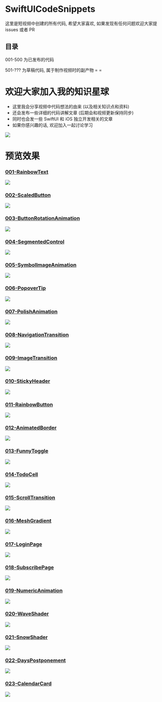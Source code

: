 # SwiftUICodeSnippets
这里是短视频中创建的所有代码, 希望大家喜欢, 如果发现有任何问题欢迎大家提 issues 或者 PR

## 目录
001-500 为已发布的代码

501-??? 为草稿代码, 属于制作视频时的副产物 = =

# 欢迎大家加入我的知识星球
- 这里我会分享视频中代码想法的由来 (以及相关知识点和资料)
- 还会发布一些详细的代码讲解文章 (后期会和视频更新保持同步)
- 同时也会发一些 SwiftUI 和 iOS 独立开发相关的文章
- 如果你感兴趣的话, 欢迎加入一起讨论学习

<img src="Sponsorship/51111854458284T4.JPG">

# 预览效果

### [001-RainbowText](/SwiftUICodeSnippets/001-RainbowText)
<img src="Gifs/001.gif"/>

### [002-ScaledButton](/SwiftUICodeSnippets/002-ScaledButton)
<img src="Gifs/002.gif"/>

### [003-ButtonRotationAnimation](/SwiftUICodeSnippets/003-ButtonRotationAnimation)
<img src="Gifs/003.gif"/>

### [004-SegmentedControl](/SwiftUICodeSnippets/004-SegmentedControl)
<img src="Gifs/004.gif"/>

### [005-SymbolImageAnimation](/SwiftUICodeSnippets/005-SymbolImageAnimation)
<img src="Gifs/005.gif"/>

### [006-PopoverTip](/SwiftUICodeSnippets/006-PopoverTip)
<img src="Gifs/006.gif"/>

### [007-PolishAnimation](/SwiftUICodeSnippets/007-PolishAnimation)
<img src="Gifs/007.gif"/>

### [008-NavigationTransition](/SwiftUICodeSnippets/008-NavigationTransition)
<img src="Gifs/008.gif"/>

### [009-ImageTransition](/SwiftUICodeSnippets/009-ImageTransition)
<img src="Gifs/009.gif"/>

### [010-StickyHeader](/SwiftUICodeSnippets/010-StickyHeader)
<img src="Gifs/010.gif"/>

### [011-RainbowButton](/SwiftUICodeSnippets/011-RainbowButton)
<img src="Gifs/011.gif"/>

### [012-AnimatedBorder](/SwiftUICodeSnippets/012-AnimatedBorder)
<img src="Gifs/012.gif"/>

### [013-FunnyToggle](/SwiftUICodeSnippets/013-FunnyToggle)
<img src="Gifs/013.gif"/>

### [014-TodoCell](/SwiftUICodeSnippets/014-TodoCell)
<img src="Gifs/014.gif"/>

### [015-ScrollTransition](/SwiftUICodeSnippets/015-ScrollTransition)
<img src="Gifs/015.gif"/>

### [016-MeshGradient](/SwiftUICodeSnippets/016-MeshGradient)
<img src="Gifs/016.gif"/>

### [017-LoginPage](/SwiftUICodeSnippets/017-LoginPage)
<img src="Gifs/017.gif"/>

### [018-SubscribePage](/SwiftUICodeSnippets/018-SubscribePage)
<img src="Gifs/018.gif"/>

### [019-NumericAnimation](/SwiftUICodeSnippets/019-NumericAnimation)
<img src="Gifs/019.gif"/>

### [020-WaveShader](/SwiftUICodeSnippets/020-WaveShader)
<img src="Gifs/020.gif"/>

### [021-SnowShader](/SwiftUICodeSnippets/021-SnowShader)
<img src="Gifs/021.gif"/>

### [022-DaysPostponement](/SwiftUICodeSnippets/022-DaysPostponement)
<img src="Gifs/022.gif"/>

### [023-CalendarCard](/SwiftUICodeSnippets/023-CalendarCard)
<img src="Gifs/023.gif"/>
